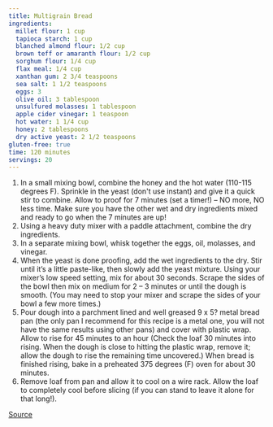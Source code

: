 ```yaml
---
title: Multigrain Bread
ingredients:
  millet flour: 1 cup
  tapioca starch: 1 cup
  blanched almond flour: 1/2 cup
  brown teff or amaranth flour: 1/2 cup
  sorghum flour: 1/4 cup
  flax meal: 1/4 cup
  xanthan gum: 2 3/4 teaspoons
  sea salt: 1 1/2 teaspoons
  eggs: 3
  olive oil: 3 tablespoon
  unsulfured molasses: 1 tablespoon
  apple cider vinegar: 1 teaspoon
  hot water: 1 1/4 cup 
  honey: 2 tablespoons
  dry active yeast: 2 1/2 teaspoons
gluten-free: true
time: 120 minutes
servings: 20
---
```


1. In a small mixing bowl, combine the honey and the hot water (110-115 degrees F). Sprinkle in the yeast (don't use instant) and give it a quick stir to combine. Allow to proof for 7 minutes (set a timer!) – NO more, NO less time. Make sure you have the other wet and dry ingredients mixed and ready to go when the 7 minutes are up!
2. Using a heavy duty mixer with a paddle attachment, combine the dry ingredients.
3. In a separate mixing bowl, whisk together the eggs, oil, molasses, and vinegar.
4. When the yeast is done proofing, add the wet ingredients to the dry. Stir until it’s a little paste-like, then slowly add the yeast mixture. Using your mixer’s low speed setting, mix for about 30 seconds. Scrape the sides of the bowl then mix on medium for 2 – 3 minutes or until the dough is smooth. (You may need to stop your mixer and scrape the sides of your bowl a few more times.)
5. Pour dough into a parchment lined and well greased 9 x 5? metal bread pan (the only pan I recommend for this recipe is a metal one, you will not have the same results using other pans) and cover with plastic wrap. Allow to rise for 45 minutes to an hour (Check the loaf 30 minutes into rising. When the dough is close to hitting the plastic wrap, remove it; allow the dough to rise the remaining time uncovered.) When bread is finished rising, bake in a preheated 375 degrees (F) oven for about 30 minutes.
6. Remove loaf from pan and allow it to cool on a wire rack. Allow the loaf to completely cool before slicing (if you can stand to leave it alone for that long!).

[Source](http://www.allergyfreealaska.com/2012/03/12/gluten-rice-free-multigrain-bread/)
